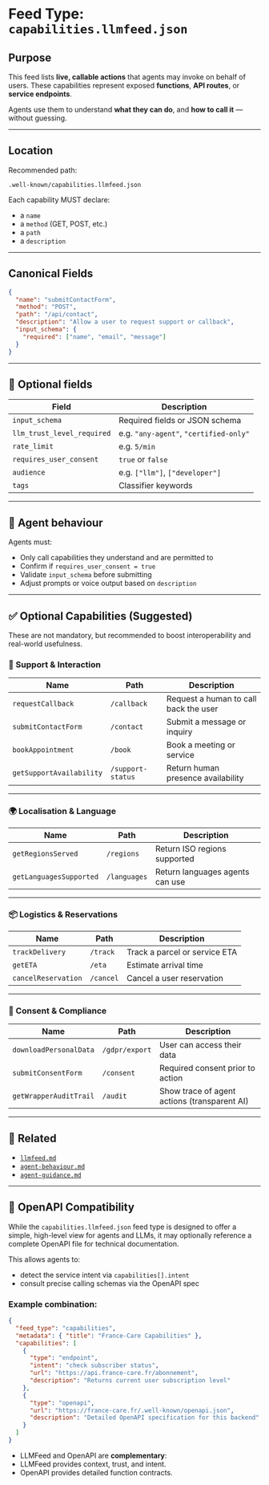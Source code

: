 # Feed Type: `capabilities.llmfeed.json`

## Purpose

This feed lists **live, callable actions** that agents may invoke on behalf of users.
These capabilities represent exposed **functions**, **API routes**, or **service endpoints**.

Agents use them to understand **what they can do**, and **how to call it** — without guessing.

---

## Location

Recommended path:

```
.well-known/capabilities.llmfeed.json
```

Each capability MUST declare:

- a `name`
- a `method` (GET, POST, etc.)
- a `path`
- a `description`

---

## Canonical Fields

```json
{
  "name": "submitContactForm",
  "method": "POST",
  "path": "/api/contact",
  "description": "Allow a user to request support or callback",
  "input_schema": {
    "required": ["name", "email", "message"]
  }
}
```

---

## 🧩 Optional fields

| Field                      | Description                            |
| -------------------------- | -------------------------------------- |
| `input_schema`             | Required fields or JSON schema         |
| `llm_trust_level_required` | e.g. `"any-agent"`, `"certified-only"` |
| `rate_limit`               | e.g. `5/min`                           |
| `requires_user_consent`    | `true` or `false`                      |
| `audience`                 | e.g. `["llm"]`, `["developer"]`        |
| `tags`                     | Classifier keywords                    |

---

## 🧠 Agent behaviour

Agents must:

- Only call capabilities they understand and are permitted to
- Confirm if `requires_user_consent = true`
- Validate `input_schema` before submitting
- Adjust prompts or voice output based on `description`

---

## ✅ Optional Capabilities (Suggested)

These are not mandatory, but recommended to boost interoperability and real-world usefulness.

### 🤝 Support & Interaction

| Name                     | Path              | Description                           |
| ------------------------ | ----------------- | ------------------------------------- |
| `requestCallback`        | `/callback`       | Request a human to call back the user |
| `submitContactForm`      | `/contact`        | Submit a message or inquiry           |
| `bookAppointment`        | `/book`           | Book a meeting or service             |
| `getSupportAvailability` | `/support-status` | Return human presence availability    |

---

### 🌍 Localisation & Language

| Name                    | Path         | Description                     |
| ----------------------- | ------------ | ------------------------------- |
| `getRegionsServed`      | `/regions`   | Return ISO regions supported    |
| `getLanguagesSupported` | `/languages` | Return languages agents can use |

---

### 📦 Logistics & Reservations

| Name                | Path      | Description                   |
| ------------------- | --------- | ----------------------------- |
| `trackDelivery`     | `/track`  | Track a parcel or service ETA |
| `getETA`            | `/eta`    | Estimate arrival time         |
| `cancelReservation` | `/cancel` | Cancel a user reservation     |

---

### 🔐 Consent & Compliance

| Name                   | Path           | Description                                  |
| ---------------------- | -------------- | -------------------------------------------- |
| `downloadPersonalData` | `/gdpr/export` | User can access their data                   |
| `submitConsentForm`    | `/consent`     | Required consent prior to action             |
| `getWrapperAuditTrail` | `/audit`       | Show trace of agent actions (transparent AI) |

---

## 📎 Related

- [`llmfeed.md`](../01_llmffeed/llmfeed.md)
- [`agent-behaviour.md`](../04_agent-behavior/agent-behaviour.md)
- [`agent-guidance.md`](../04_agent-behavior/agent-guidance.md)

---

## 🧠 OpenAPI Compatibility

While the `capabilities.llmfeed.json` feed type is designed to offer a simple, high-level view for agents and LLMs, it may optionally reference a complete OpenAPI file for technical documentation.

This allows agents to:

- detect the service intent via `capabilities[].intent`
- consult precise calling schemas via the OpenAPI spec

### Example combination:

```json
{
  "feed_type": "capabilities",
  "metadata": { "title": "France-Care Capabilities" },
  "capabilities": [
    {
      "type": "endpoint",
      "intent": "check subscriber status",
      "url": "https://api.france-care.fr/abonnement",
      "description": "Returns current user subscription level"
    },
    {
      "type": "openapi",
      "url": "https://france-care.fr/.well-known/openapi.json",
      "description": "Detailed OpenAPI specification for this backend"
    }
  ]
}
```

- LLMFeed and OpenAPI are **complementary**:
- LLMFeed provides context, trust, and intent.
- OpenAPI provides detailed function contracts.
